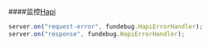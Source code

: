 ####监控[Hapi](https://hapijs.com/)

```js
server.on("request-error", fundebug.HapiErrorHandler);
server.on("response", fundebug.HapiErrorHandler);
```